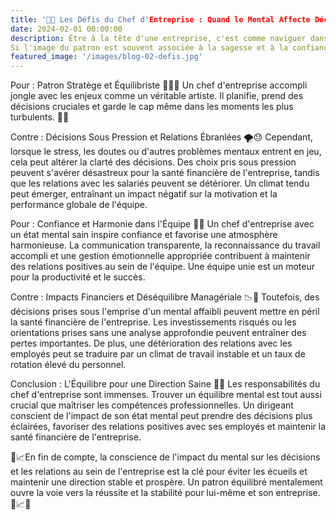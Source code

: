 ```yaml
---
title: '🧠💼 Les Défis du Chef d'Entreprise : Quand le Mental Affecte Décisions et Relations 💼🤯'
date: 2024-02-01 00:00:00
description: Être à la tête d'une entreprise, c'est comme naviguer dans un brouillard : parfois, la visibilité est parfaite, mais d'autres fois, on avance à tâtons. 
Si l'image du patron est souvent associée à la sagesse et à la confiance, la réalité est que même les plus aguerris peuvent être affectés par un mental fragilisé, impactant ainsi leurs choix et la dynamique de l'entreprise.
featured_image: '/images/blog-02-defis.jpg'
---
```


Pour : 
Patron Stratège et Équilibriste 🤹‍♂️💼
Un chef d'entreprise accompli jongle avec les enjeux comme un véritable artiste. Il planifie, prend des décisions cruciales et garde le cap même dans les moments les plus turbulents. 💼💡 

Contre : 
Décisions Sous Pression et Relations Ébranlées 🌪️😓
Cependant, lorsque le stress, les doutes ou d'autres problèmes mentaux entrent en jeu, cela peut altérer la clarté des décisions. 
Des choix pris sous pression peuvent s'avérer désastreux pour la santé financière de l'entreprise, tandis que les relations avec les salariés peuvent se détériorer. 
Un climat tendu peut émerger, entraînant un impact négatif sur la motivation et la performance globale de l'équipe. 

Pour : 
Confiance et Harmonie dans l'Équipe 🌟👥
Un chef d'entreprise avec un état mental sain inspire confiance et favorise une atmosphère harmonieuse. 
La communication transparente, la reconnaissance du travail accompli et une gestion émotionnelle appropriée contribuent à maintenir des relations positives au sein de l'équipe. 
Une équipe unie est un moteur pour la productivité et le succès. 

Contre : 
Impacts Financiers et Déséquilibre Managériale 📉💸
Toutefois, des décisions prises sous l'emprise d'un mental affaibli peuvent mettre en péril la santé financière de l'entreprise. 
Les investissements risqués ou les orientations prises sans une analyse approfondie peuvent entraîner des pertes importantes. 
De plus, une détérioration des relations avec les employés peut se traduire par un climat de travail instable et un taux de rotation élevé du personnel. 

Conclusion : L'Équilibre pour une Direction Saine 🌟💼
Les responsabilités du chef d'entreprise sont immenses. Trouver un équilibre mental est tout aussi crucial que maîtriser les compétences professionnelles. 
Un dirigeant conscient de l'impact de son état mental peut prendre des décisions plus éclairées, favoriser des relations positives avec ses employés et maintenir la santé financière de l'entreprise. 

🚀📈En fin de compte, la conscience de l'impact du mental sur les décisions et les relations au sein de l'entreprise est la clé pour éviter les écueils et maintenir une direction stable et prospère. 
Un patron équilibré mentalement ouvre la voie vers la réussite et la stabilité pour lui-même et son entreprise. 🚀📈🧠
